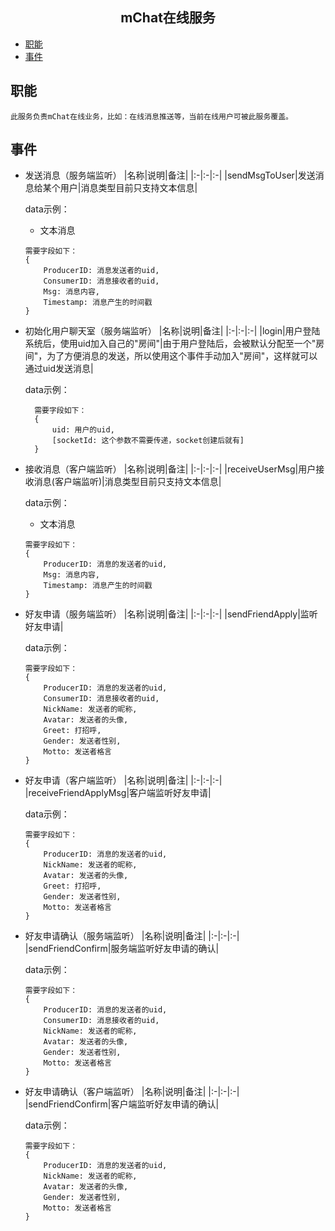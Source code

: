 ## <center>**mChat在线服务**</center>

* <a href="#职能">职能</a>
* <a href="#事件">事件</a>
## <a name="职能">职能</a>
	此服务负责mChat在线业务，比如：在线消息推送等，当前在线用户可被此服务覆盖。
## <a name="事件">事件</a>
* 发送消息（服务端监听）
  |名称|说明|备注|
	|:-|:-|:-|
	|sendMsgToUser|发送消息给某个用户|消息类型目前只支持文本信息|
	
	data示例：
	+ 文本消息
	```
	需要字段如下：
	{
		ProducerID: 消息发送者的uid,
		ConsumerID: 消息接收者的uid,
		Msg: 消息内容,
		Timestamp: 消息产生的时间戳
	}
* 初始化用户聊天室（服务端监听）
  |名称|说明|备注|
	|:-|:-|:-|
	|login|用户登陆系统后，使用uid加入自己的"房间"|由于用户登陆后，会被默认分配至一个"房间"，为了方便消息的发送，所以使用这个事件手动加入"房间"，这样就可以通过uid发送消息|

	data示例：
  ```
	需要字段如下：
	{
		uid: 用户的uid,
		[socketId: 这个参数不需要传递，socket创建后就有]
	}
* 接收消息（客户端监听）
	|名称|说明|备注|
	|:-|:-|:-|
	|receiveUserMsg|用户接收消息(客户端监听)|消息类型目前只支持文本信息|
	
	data示例：
	+ 文本消息
	```
	需要字段如下：
	{
		ProducerID: 消息的发送者的uid,
		Msg: 消息内容,
		Timestamp: 消息产生的时间戳
	}
* 好友申请（服务端监听）
	|名称|说明|备注|
	|:-|:-|:-|
	|sendFriendApply|监听好友申请|
	
	data示例：
	```
	需要字段如下：
	{
		ProducerID: 消息的发送者的uid,
		ConsumerID: 消息接收者的uid,
		NickName: 发送者的昵称,
		Avatar: 发送者的头像,
		Greet: 打招呼,
		Gender: 发送者性别,
		Motto: 发送者格言
	}
* 好友申请（客户端监听）
	|名称|说明|备注|
	|:-|:-|:-|
	|receiveFriendApplyMsg|客户端监听好友申请|
	
	data示例：
	```
	需要字段如下：
	{
		ProducerID: 消息的发送者的uid,
		NickName: 发送者的昵称,
		Avatar: 发送者的头像,
		Greet: 打招呼,
		Gender: 发送者性别,
		Motto: 发送者格言
	}
* 好友申请确认（服务端监听）
	|名称|说明|备注|
	|:-|:-|:-|
	|sendFriendConfirm|服务端监听好友申请的确认|
	
	data示例：
	```
	需要字段如下：
	{
		ProducerID: 消息的发送者的uid,
		ConsumerID: 消息接收者的uid,
		NickName: 发送者的昵称,
		Avatar: 发送者的头像,
		Gender: 发送者性别,
		Motto: 发送者格言
	}
* 好友申请确认（客户端监听）
	|名称|说明|备注|
	|:-|:-|:-|
	|sendFriendConfirm|客户端监听好友申请的确认|
	
	data示例：
	```
	需要字段如下：
	{
		ProducerID: 消息的发送者的uid,
		NickName: 发送者的昵称,
		Avatar: 发送者的头像,
		Gender: 发送者性别,
		Motto: 发送者格言
	}